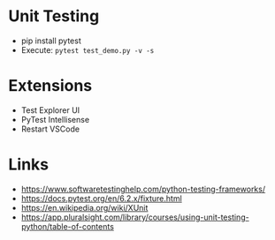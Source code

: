 # Unit Testing
- pip install pytest
- Execute: `pytest test_demo.py -v -s`

# Extensions
- Test Explorer UI 
- PyTest Intellisense
- Restart VSCode

# Links
- https://www.softwaretestinghelp.com/python-testing-frameworks/
- https://docs.pytest.org/en/6.2.x/fixture.html
- https://en.wikipedia.org/wiki/XUnit
- https://app.pluralsight.com/library/courses/using-unit-testing-python/table-of-contents

